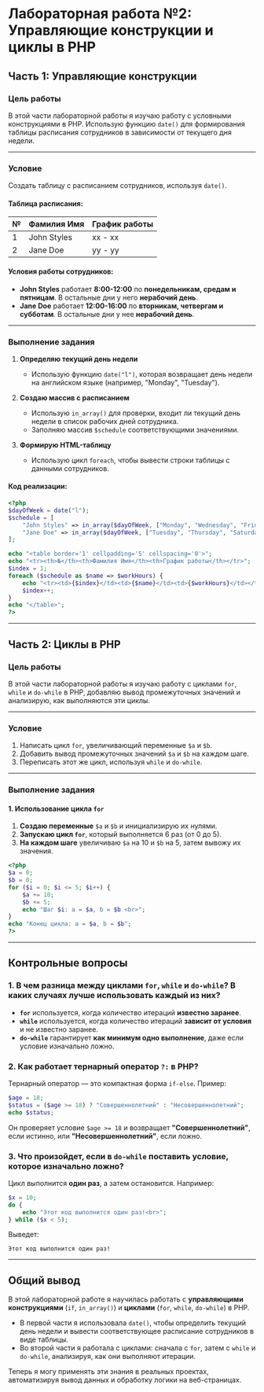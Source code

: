 # Лабораторная работа №2: Управляющие конструкции и циклы в PHP

## Часть 1: Управляющие конструкции

### Цель работы
В этой части лабораторной работы я изучаю работу с условными конструкциями в PHP. Использую функцию `date()` для формирования таблицы расписания сотрудников в зависимости от текущего дня недели.

---

### Условие
Создать таблицу с расписанием сотрудников, используя `date()`.

#### Таблица расписания:
| №  | Фамилия Имя   | График работы |
|----|--------------|--------------|
| 1  | John Styles  | xx - xx |
| 2  | Jane Doe     | yy - yy |

#### Условия работы сотрудников:
- **John Styles** работает **8:00-12:00** по **понедельникам, средам и пятницам**. В остальные дни у него **нерабочий день**.
- **Jane Doe** работает **12:00-16:00** по **вторникам, четвергам и субботам**. В остальные дни у нее **нерабочий день**.

---

### Выполнение задания

1. **Определяю текущий день недели**
   - Использую функцию `date("l")`, которая возвращает день недели на английском языке (например, "Monday", "Tuesday").
   
2. **Создаю массив с расписанием**
   - Использую `in_array()` для проверки, входит ли текущий день недели в список рабочих дней сотрудника.
   - Заполняю массив `$schedule` соответствующими значениями.

3. **Формирую HTML-таблицу**
   - Использую цикл `foreach`, чтобы вывести строки таблицы с данными сотрудников.

#### Код реализации:
```php
<?php
$dayOfWeek = date("l");
$schedule = [
    "John Styles" => in_array($dayOfWeek, ["Monday", "Wednesday", "Friday"]) ? "8:00-12:00" : "Нерабочий день",
    "Jane Doe" => in_array($dayOfWeek, ["Tuesday", "Thursday", "Saturday"]) ? "12:00-16:00" : "Нерабочий день"
];

echo "<table border='1' cellpadding='5' cellspacing='0'>";
echo "<tr><th>№</th><th>Фамилия Имя</th><th>График работы</th></tr>";
$index = 1;
foreach ($schedule as $name => $workHours) {
    echo "<tr><td>{$index}</td><td>{$name}</td><td>{$workHours}</td></tr>";
    $index++;
}
echo "</table>";
?>
```

---

## Часть 2: Циклы в PHP

### Цель работы
В этой части лабораторной работы я изучаю работу с циклами `for`, `while` и `do-while` в PHP, добавляю вывод промежуточных значений и анализирую, как выполняются эти циклы.

---

### Условие
1. Написать цикл `for`, увеличивающий переменные `$a` и `$b`.
2. Добавить вывод промежуточных значений `$a` и `$b` на каждом шаге.
3. Переписать этот же цикл, используя `while` и `do-while`.

---

### Выполнение задания

#### **1. Использование цикла `for`**
1. **Создаю переменные** `$a` и `$b` и инициализирую их нулями.
2. **Запускаю цикл `for`**, который выполняется 6 раз (от 0 до 5).
3. **На каждом шаге** увеличиваю `$a` на 10 и `$b` на 5, затем вывожу их значения.

```php
<?php
$a = 0;
$b = 0;
for ($i = 0; $i <= 5; $i++) {
    $a += 10;
    $b += 5;
    echo "Шаг $i: a = $a, b = $b <br>";
}
echo "Конец цикла: a = $a, b = $b";
?>
```

---

## Контрольные вопросы

### 1. В чем разница между циклами `for`, `while` и `do-while`? В каких случаях лучше использовать каждый из них?
- **`for`** используется, когда количество итераций **известно заранее**.
- **`while`** используется, когда количество итераций **зависит от условия** и не известно заранее.
- **`do-while`** гарантирует **как минимум одно выполнение**, даже если условие изначально ложно.

### 2. Как работает тернарный оператор `?:` в PHP?
Тернарный оператор — это компактная форма `if-else`. Пример:
```php
$age = 18;
$status = ($age >= 18) ? "Совершеннолетний" : "Несовершеннолетний";
echo $status;
```
Он проверяет условие `$age >= 18` и возвращает **"Совершеннолетний"**, если истинно, или **"Несовершеннолетний"**, если ложно.

### 3. Что произойдет, если в `do-while` поставить условие, которое изначально ложно?
Цикл выполнится **один раз**, а затем остановится. Например:
```php
$x = 10;
do {
    echo "Этот код выполнится один раз!<br>";
} while ($x < 5);
```
Выведет:
```
Этот код выполнится один раз!
```

---

## Общий вывод

В этой лабораторной работе я научилась работать с **управляющими конструкциями** (`if`, `in_array()`) и **циклами** (`for`, `while`, `do-while`) в PHP. 

- В первой части я использовала `date()`, чтобы определить текущий день недели и вывести соответствующее расписание сотрудников в виде таблицы.
- Во второй части я работала с циклами: сначала с `for`, затем с `while` и `do-while`, анализируя, как они выполняют итерации.

Теперь я могу применять эти знания в реальных проектах, автоматизируя вывод данных и обработку логики на веб-страницах.

